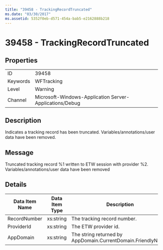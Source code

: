 ```yaml
---
title: "39458 - TrackingRecordTruncated"
ms.date: "03/30/2017"
ms.assetid: 5352f0eb-d571-454a-bab5-e2162888b218
---
```

# 39458 - TrackingRecordTruncated
## Properties  
  
|||  
|-|-|  
|ID|39458|  
|Keywords|WFTracking|  
|Level|Warning|  
|Channel|Microsoft-Windows-Application Server-Applications/Debug|  
  
## Description  
 Indicates a tracking record has been truncated. Variables/annotations/user data have been removed.  
  
## Message  
 Truncated tracking record %1 written to ETW session with provider %2. Variables/annotations/user data have been removed  
  
## Details  
  
|Data Item Name|Data Item Type|Description|  
|--------------------|--------------------|-----------------|  
|RecordNumber|xs:string|The tracking record number.|  
|ProviderId|xs:string|The ETW provider id.|  
|AppDomain|xs:string|The string returned by AppDomain.CurrentDomain.FriendlyName.|
